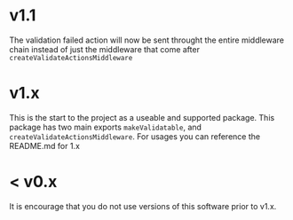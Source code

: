 # v1.1

The validation failed action will now be sent throught the entire middleware chain instead of just the middleware that come after `createValidateActionsMiddleware`

# v1.x

This is the start to the project as a useable and supported package. This package has two main exports `makeValidatable`, and `createValidateActionsMiddleware`. For usages you can reference the README.md for 1.x

# < v0.x

It is encourage that you do not use versions of this software prior to v1.x.
